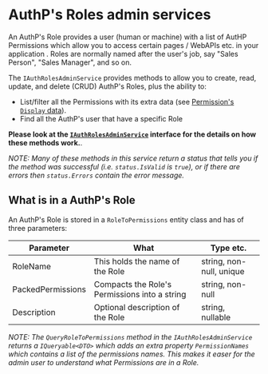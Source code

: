 # AuthP's Roles admin services

An AuthP's Role provides a user (human or machine) with a list of AutHP Permissions which allow you to access certain pages / WebAPIs etc. in your application . Roles are normally named after the user's job, say "Sales Person", "Sales Manager", and so on.

The `IAuthRolesAdminService` provides methods to allow you to create, read, update, and delete (CRUD) AuthP's Roles, plus the ability to:

- List/filter all the Permissions with its extra data (see [Permission's `Display` data](https://github.com/JonPSmith/AuthPermissions.AspNetCore/blob/main/docs/setup/permissions.md#adding-the-display-attribute)).
- Find all the AuthP's user that have a specific Role

**Please look at the [`IAuthRolesAdminService`](https://github.com/JonPSmith/AuthPermissions.AspNetCore/blob/main/AuthPermissions/AdminCode/IAuthRolesAdminService.cs) interface for the details on how these methods work.**.

_NOTE: Many of these methods in this service return a status that tells you if the method was successful (i.e. `status.IsValid` is `true`), or if there are errors then `status.Errors` contain the error message._

## What is in a AuthP's Role

An AuthP's Role is stored in a `RoleToPermissions` entity class and has of three parameters:

| Parameter | What | Type etc. |
| --------- | ---- | --------- |
| RoleName | This holds the name of the Role | string, non-null, unique |
| PackedPermissions | Compacts the Role's Permissions into a string | string, non-null |
| Description | Optional description of the Role | string, nullable |

_NOTE: The `QueryRoleToPermissions` method in the `IAuthRolesAdminService` returns a `IQueryable<DTO>` which adds an extra property `PermissionNames` which contains a list of the permissions names. This makes it easer for the admin user to understand what Permissions are in a Role._
